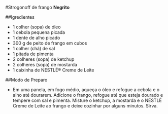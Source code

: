 #Strogonoff de frango 
**Negrito** 

##Igredientes

 - 1 colher (sopa) de óleo
 - 1 cebola pequena picada
 - 1 dente de alho picado
 - 300 g de peito de frango em cubos
 - 1 colher (chá) de sal
 - 1 pitada de pimenta
 - 2 colheres (sopa) de ketchup
 - 2 colheres (sopa) de mostarda
 - 1 caixinha de NESTLÉ® Creme de Leite

##Modo de Preparo

 - Em uma panela, em fogo médio, aqueça o óleo e refogue a cebola e o alho até dourarem. Adicione o frango, refogue até que esteja dourado e tempere com sal e pimenta. Misture o ketchup, a mostarda e o NESTLÉ Creme de Leite ao frango e deixe cozinhar por alguns minutos. Sirva.
